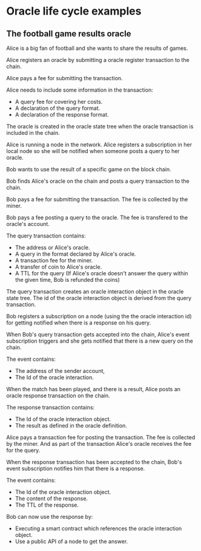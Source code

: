 # Oracle life cycle examples

## The football game results oracle

Alice is a big fan of football and she wants to share the results of games.

Alice registers an oracle by submitting a oracle register transaction
to the chain.

Alice pays a fee for submitting the transaction.

Alice needs to include some information in the transaction:

- A query fee for covering her costs.
- A declaration of the query format.
- A declaration of the response format.

The oracle is created in the oracle state tree when the oracle
transaction is included in the chain.

Alice is running a node in the network. Alice registers a subscription
in her local node so she will be notified when someone posts a query
to her oracle.

Bob wants to use the result of a specific game on the block chain.

Bob finds Alice's oracle on the chain and posts a query transaction to
the chain.

Bob pays a fee for submitting the transaction. The fee is collected by
the miner.

Bob pays a fee posting a query to the oracle. The fee is transfered to
the oracle's account.

The query transaction contains:

- The address or Alice's oracle.
- A query in the format declared by Alice's oracle.
- A transaction fee for the miner.
- A transfer of coin to Alice's oracle.
- A TTL for the query (If Alice's oracle doesn't answer the query
  within the given time, Bob is refunded the coins)

The query transaction creates an oracle interaction object in the
oracle state tree. The id of the oracle interaction object is derived
from the query transaction.

Bob registers a subscription on a node (using the the oracle
interaction id) for getting notified when there is a response on his
query.

When Bob's query transaction gets accepted into the chain, Alice's
event subscription triggers and she gets notified that there is a new
query on the chain.

The event contains:

- The address of the sender account,
- The Id of the oracle interaction.

When the match has been played, and there is a result, Alice posts an
oracle response transaction on the chain.

The response transaction contains:

- The Id of the oracle interaction object.
- The result as defined in the oracle definition.

Alice pays a transaction fee for posting the transaction. The fee is
collected by the miner. And as part of the transaction Alice's oracle
receives the fee for the query.

When the response transaction has been accepted to the chain, Bob's
event subscription notifies him that there is a response.

The event contains:

- The Id of the oracle interaction object.
- The content of the response.
- The TTL of the response.

Bob can now use the response by:

- Executing a smart contract which references the oracle interaction object.
- Use a public API of a node to get the answer.
